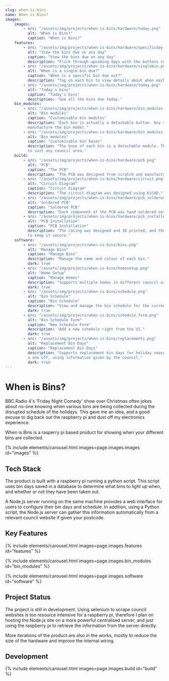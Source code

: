 ```yaml
---
slug: when-is-bins
name: When is Bins?
images:
    images:
        - src: "/assets/img/projects/when-is-bins/hardware/today.png"
          alt: "When is Bins?"
          caption: "When is Bins?"
    features:
        - src: "/assets/img/projects/when-is-bins/hardware/specificday.png"
          alt: "View the bins due on any day"
          caption: "View the bins due on any day"
          description: "Flick through upcoming days with the buttons to see which bins are due."
        - src: "/assets/img/projects/when-is-bins/hardware/singlebin.png"
          alt: "When is a single bin due?"
          caption: "When is a specific bin due out?"
          description: "Tap on each bin to view details about when each bin is due."
        - src: "/assets/img/projects/when-is-bins/hardware/today.png"
          alt: "Today's bins"
          caption: "Today's bins"
          description: "See all the bins due today."
    bin_modules:
        - src: "/assets/img/projects/when-is-bins/hardware/bin_modules.png"
          alt: "Bin modules"
          caption: "Customisable bin modules"
          description: "Each bin is actually a detachable button. Any size, colour or shape can be used to 
          manufacture the bin model."
        - src: "/assets/img/projects/when-is-bins/hardware/bin_modules_base.png"
          alt: "Bin modules"
          caption: "Customisable bin bases"
          description: "The base of each bin is a detachable module. This project can therefore support up to 7 bins 
          to suit any council area."
    build:
        - src: "/assets/img/projects/when-is-bins/hardware/pcb.png"
          alt: "PCB"
          caption: "The PCB"
          description: "The PCB was designed from scratch and manufactured using a third party manufacturer."
        - src: "/assets/img/projects/when-is-bins/hardware/circuit.png"
          alt: "Circuit Diagram"
          caption: "Circuit Diagram"
          description: "The circuit diagram was designed using KiCAD."
        - src: "/assets/img/projects/when-is-bins/hardware/pcb_soldered.png"
          alt: "Soldered PCB"
          caption: "Soldered PCB"
          description: "Each component of the PCB was hand soldered onto the board."
        - src: "/assets/img/projects/when-is-bins/hardware/pcb_installed.png"
          alt: "PCB Installation"
          caption: "PCB Installation"
          description: "The casing was designed and 3D printed, and the PCB installed using custom designed mounts 
          to keep it secure."
    software:
        - src: "/assets/img/projects/when-is-bins/bins.png"
          alt: "Manage Bins"
          caption: "Manage Bins"
          description: "Manage the name and colour of each bin."
          dark: true
        - src: "/assets/img/projects/when-is-bins/homesetup.png"
          alt: "Home Setup"
          caption: "Manage Homes"
          description: "Supports multiple homes in different council areas."
          dark: true
        - src: "/assets/img/projects/when-is-bins/schedule.png"
          alt: "Bin Schedule"
          caption: "Bin Schedule"
          description: "View and manage the bin schedule for the current week, month, or year."
          dark: true
        - src: "/assets/img/projects/when-is-bins/schedule_form.png"
          alt: "Bin Schedule Form"
          caption: "New Schedule Form"
          description: "Add a new schedule right from the UI."
          dark: true
        - src: "/assets/img/projects/when-is-bins/replacements.png"
          alt: "Replacement Bin Days"
          caption: "Replacement Bin Days"
          description: "Supports replacement bin days for holiday seasons. This lets the user change the schedule as 
          a one off, using information given by the council."
          dark: true
---
```


# When is Bins?

BBC Radio 4's 'Friday Night Comedy' show over Christmas often jokes about no-one knowing when various bins are being 
collected during the disrupted schedule of the holidays. This gave me an idea, and a good excuse to dig back out the 
raspberry pi and dust off my electronics experience.

When is Bins is a rasperry pi based product for showing when your different bins are collected.

{% include elements/carousel.html images=page.images.images id="images" %}

## Tech Stack

The product is built with a raspberry pi running a python script. This script uses bin days saved in a database to 
determine what bins to light up when, and whether or not they have been taken out.

A Node.js server running on the same machine provides a web interface for users to configure their bin days and 
schedule. In addition, using a Python script, the Node.js server can gather this information automatically from a 
relevant council website if given your postcode.


## Key Features

{% include elements/carousel.html images=page.images.features id="features" %}

{% include elements/carousel.html images=page.images.bin_modules id="bin_modules" %}

{% include elements/carousel.html images=page.images.software id="software" %}

## Project Status

The project is still in development. Using selenium to scrape council websites is too resource intensive for a 
raspberry pi, therefore I plan on hosting the Node.js site on a more powerful centralised server, and just using the 
raspberry pi to retrieve the information from the server directly.

More iterations of the product are also in the works, mostly to reduce the size of the hardware and improve the 
internal wiring.

## Development

{% include elements/carousel.html images=page.images.build id="build" %}
